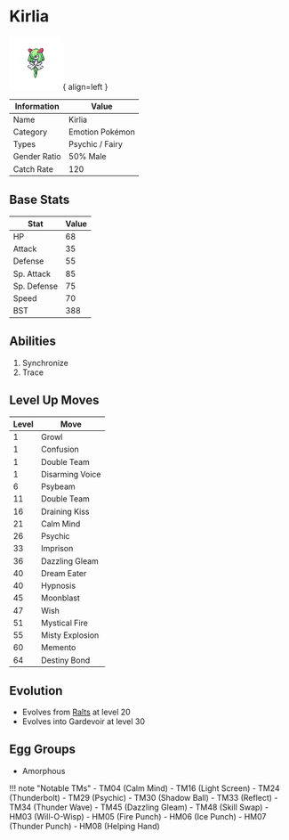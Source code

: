 # Kirlia

![Kirlia](../images/pokemon/281.png){ align=left }

| Information | Value |
|------------|--------|
| Name | Kirlia |
| Category | Emotion Pokémon |
| Types | Psychic / Fairy |
| Gender Ratio | 50% Male |
| Catch Rate | 120 |

## Base Stats

| Stat | Value |
|------|-------|
| HP | 68 |
| Attack | 35 |
| Defense | 55 |
| Sp. Attack | 85 |
| Sp. Defense | 75 |
| Speed | 70 |
| BST | 388 |

## Abilities
1. Synchronize
2. Trace

## Level Up Moves
| Level | Move |
|-------|------|
| 1 | Growl |
| 1 | Confusion |
| 1 | Double Team |
| 1 | Disarming Voice |
| 6 | Psybeam |
| 11 | Double Team |
| 16 | Draining Kiss |
| 21 | Calm Mind |
| 26 | Psychic |
| 33 | Imprison |
| 36 | Dazzling Gleam |
| 40 | Dream Eater |
| 40 | Hypnosis |
| 45 | Moonblast |
| 47 | Wish |
| 51 | Mystical Fire |
| 55 | Misty Explosion |
| 60 | Memento |
| 64 | Destiny Bond |

## Evolution
- Evolves from [Ralts](280-ralts.md) at level 20
- Evolves into Gardevoir at level 30

## Egg Groups
- Amorphous

!!! note "Notable TMs"
    - TM04 (Calm Mind)
    - TM16 (Light Screen)
    - TM24 (Thunderbolt)
    - TM29 (Psychic)
    - TM30 (Shadow Ball)
    - TM33 (Reflect)
    - TM34 (Thunder Wave)
    - TM45 (Dazzling Gleam)
    - TM48 (Skill Swap)
    - HM03 (Will-O-Wisp)
    - HM05 (Fire Punch)
    - HM06 (Ice Punch)
    - HM07 (Thunder Punch)
    - HM08 (Helping Hand)
